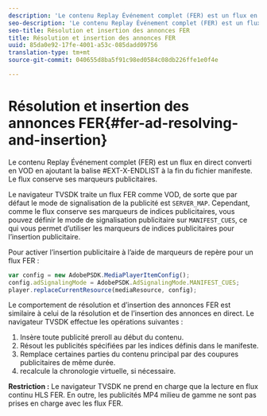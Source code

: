 ```yaml
---
description: 'Le contenu Replay Événement complet (FER) est un flux en direct converti en VOD en ajoutant la balise #EXT-X-ENDLIST à la fin du fichier manifeste. Le flux conserve ses marqueurs publicitaires.'
seo-description: 'Le contenu Replay Événement complet (FER) est un flux en direct converti en VOD en ajoutant la balise #EXT-X-ENDLIST à la fin du fichier manifeste. Le flux conserve ses marqueurs publicitaires.'
seo-title: Résolution et insertion des annonces FER
title: Résolution et insertion des annonces FER
uuid: 85da0e92-17fe-4001-a53c-085dadd09756
translation-type: tm+mt
source-git-commit: 040655d8ba5f91c98ed0584c08db226ffe1e0f4e

---
```



# Résolution et insertion des annonces FER{#fer-ad-resolving-and-insertion}

Le contenu Replay Événement complet (FER) est un flux en direct converti en VOD en ajoutant la balise #EXT-X-ENDLIST à la fin du fichier manifeste. Le flux conserve ses marqueurs publicitaires.

Le navigateur TVSDK traite un flux FER comme VOD, de sorte que par défaut le mode de signalisation de la publicité est `SERVER_MAP`. Cependant, comme le flux conserve ses marqueurs de indices publicitaires, vous pouvez définir le mode de signalisation publicitaire sur `MANIFEST_CUES`, ce qui vous permet d’utiliser les marqueurs de indices publicitaires pour l’insertion publicitaire.

Pour activer l’insertion publicitaire à l’aide de marqueurs de repère pour un flux FER :

```js
var config = new AdobePSDK.MediaPlayerItemConfig(); 
config.adSignalingMode = AdobePSDK.AdSignalingMode.MANIFEST_CUES; 
player.replaceCurrentResource(mediaResource, config);
```

Le comportement de résolution et d’insertion des annonces FER est similaire à celui de la résolution et de l’insertion des annonces en direct. Le navigateur TVSDK effectue les opérations suivantes :

1. Insère toute publicité preroll au début du contenu.
1. Résout les publicités spécifiées par les indices définis dans le manifeste.
1. Remplace certaines parties du contenu principal par des coupures publicitaires de même durée.
1. recalcule la chronologie virtuelle, si nécessaire.

**Restriction :** Le navigateur TVSDK ne prend en charge que la lecture en flux continu HLS FER. En outre, les publicités MP4 milieu de gamme ne sont pas prises en charge avec les flux FER.
